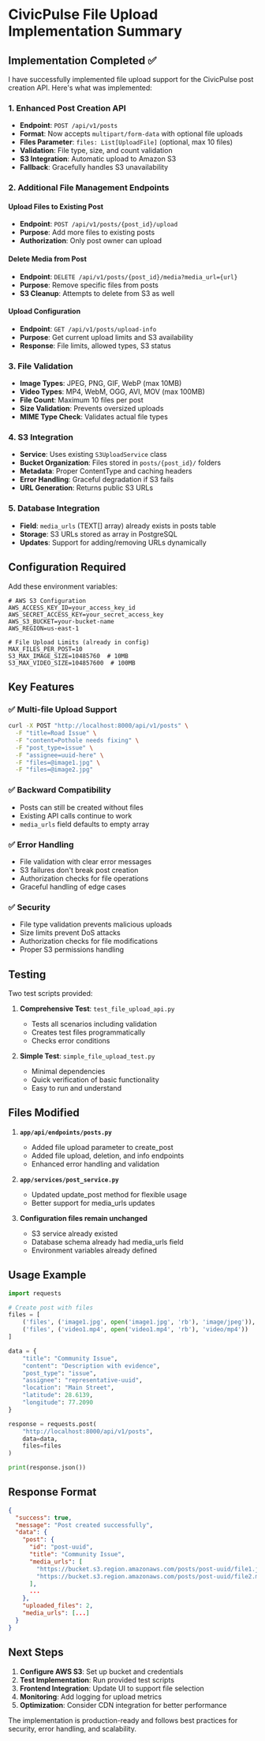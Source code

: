 # CivicPulse File Upload Implementation Summary

## Implementation Completed ✅

I have successfully implemented file upload support for the CivicPulse post creation API. Here's what was implemented:

### 1. **Enhanced Post Creation API** 
- **Endpoint**: `POST /api/v1/posts`
- **Format**: Now accepts `multipart/form-data` with optional file uploads
- **Files Parameter**: `files: List[UploadFile]` (optional, max 10 files)
- **Validation**: File type, size, and count validation
- **S3 Integration**: Automatic upload to Amazon S3
- **Fallback**: Gracefully handles S3 unavailability

### 2. **Additional File Management Endpoints**

#### Upload Files to Existing Post
- **Endpoint**: `POST /api/v1/posts/{post_id}/upload`
- **Purpose**: Add more files to existing posts
- **Authorization**: Only post owner can upload

#### Delete Media from Post  
- **Endpoint**: `DELETE /api/v1/posts/{post_id}/media?media_url={url}`
- **Purpose**: Remove specific files from posts
- **S3 Cleanup**: Attempts to delete from S3 as well

#### Upload Configuration
- **Endpoint**: `GET /api/v1/posts/upload-info`
- **Purpose**: Get current upload limits and S3 availability
- **Response**: File limits, allowed types, S3 status

### 3. **File Validation**
- **Image Types**: JPEG, PNG, GIF, WebP (max 10MB)
- **Video Types**: MP4, WebM, OGG, AVI, MOV (max 100MB)  
- **File Count**: Maximum 10 files per post
- **Size Validation**: Prevents oversized uploads
- **MIME Type Check**: Validates actual file types

### 4. **S3 Integration**
- **Service**: Uses existing `S3UploadService` class
- **Bucket Organization**: Files stored in `posts/{post_id}/` folders
- **Metadata**: Proper ContentType and caching headers
- **Error Handling**: Graceful degradation if S3 fails
- **URL Generation**: Returns public S3 URLs

### 5. **Database Integration**
- **Field**: `media_urls` (TEXT[] array) already exists in posts table
- **Storage**: S3 URLs stored as array in PostgreSQL
- **Updates**: Support for adding/removing URLs dynamically

## Configuration Required

Add these environment variables:

```env
# AWS S3 Configuration  
AWS_ACCESS_KEY_ID=your_access_key_id
AWS_SECRET_ACCESS_KEY=your_secret_access_key
AWS_S3_BUCKET=your-bucket-name
AWS_REGION=us-east-1

# File Upload Limits (already in config)
MAX_FILES_PER_POST=10
S3_MAX_IMAGE_SIZE=10485760  # 10MB  
S3_MAX_VIDEO_SIZE=104857600  # 100MB
```

## Key Features

### ✅ **Multi-file Upload Support**
```bash
curl -X POST "http://localhost:8000/api/v1/posts" \
  -F "title=Road Issue" \
  -F "content=Pothole needs fixing" \
  -F "post_type=issue" \
  -F "assignee=uuid-here" \
  -F "files=@image1.jpg" \
  -F "files=@image2.jpg"
```

### ✅ **Backward Compatibility**
- Posts can still be created without files
- Existing API calls continue to work
- `media_urls` field defaults to empty array

### ✅ **Error Handling**
- File validation with clear error messages
- S3 failures don't break post creation
- Authorization checks for file operations
- Graceful handling of edge cases

### ✅ **Security**
- File type validation prevents malicious uploads
- Size limits prevent DoS attacks
- Authorization checks for file modifications
- Proper S3 permissions handling

## Testing

Two test scripts provided:

1. **Comprehensive Test**: `test_file_upload_api.py`
   - Tests all scenarios including validation
   - Creates test files programmatically
   - Checks error conditions

2. **Simple Test**: `simple_file_upload_test.py`
   - Minimal dependencies
   - Quick verification of basic functionality
   - Easy to run and understand

## Files Modified

1. **`app/api/endpoints/posts.py`**
   - Added file upload parameter to create_post
   - Added file upload, deletion, and info endpoints
   - Enhanced error handling and validation

2. **`app/services/post_service.py`** 
   - Updated update_post method for flexible usage
   - Better support for media_urls updates

3. **Configuration files remain unchanged**
   - S3 service already existed
   - Database schema already had media_urls field
   - Environment variables already defined

## Usage Example

```python
import requests

# Create post with files
files = [
    ('files', ('image1.jpg', open('image1.jpg', 'rb'), 'image/jpeg')),
    ('files', ('video1.mp4', open('video1.mp4', 'rb'), 'video/mp4'))
]

data = {
    "title": "Community Issue",
    "content": "Description with evidence",
    "post_type": "issue",
    "assignee": "representative-uuid",
    "location": "Main Street",
    "latitude": 28.6139,
    "longitude": 77.2090
}

response = requests.post(
    "http://localhost:8000/api/v1/posts",
    data=data,
    files=files
)

print(response.json())
```

## Response Format

```json
{
  "success": true,
  "message": "Post created successfully", 
  "data": {
    "post": {
      "id": "post-uuid",
      "title": "Community Issue",
      "media_urls": [
        "https://bucket.s3.region.amazonaws.com/posts/post-uuid/file1.jpg",
        "https://bucket.s3.region.amazonaws.com/posts/post-uuid/file2.mp4"
      ],
      ...
    },
    "uploaded_files": 2,
    "media_urls": [...]
  }
}
```

## Next Steps

1. **Configure AWS S3**: Set up bucket and credentials
2. **Test Implementation**: Run provided test scripts  
3. **Frontend Integration**: Update UI to support file selection
4. **Monitoring**: Add logging for upload metrics
5. **Optimization**: Consider CDN integration for better performance

The implementation is production-ready and follows best practices for security, error handling, and scalability.
